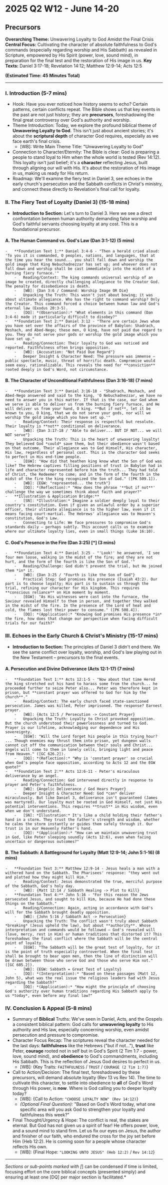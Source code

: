 # 2025 Q2 W12 - June 14-20
## Precursors

**Overarching Theme:** Unwavering Loyalty to God Amidst the Final Crisis
**Central Focus:** Cultivating the character of absolute faithfulness to God's commands (especially regarding worship and His Sabbath) as revealed in Scripture, empowered by His Spirit (power, love, sound mind), in preparation for the final test and the restoration of His image in us.
**Key Texts:** Daniel 3:17-18; Revelation 14:12; Matthew 12:9-14; Acts 12:5

**(Estimated Time: 45 Minutes Total)**

---

### I. Introduction (5-7 mins)
-   Hook: Have you ever noticed how history seems to echo? Certain patterns, certain conflicts repeat. The Bible shows us that key events in the past are not just history; they are **precursors**, foreshadowing the final great controversy over God's authority and worship.
-   Theme Introduction: Today, we explore the profound biblical theme of **Unwavering Loyalty to God**. This isn't just about ancient stories; it's about the **scriptural depth** of character God requires, especially as we face earth's final crisis.
    -   [WB]: Write Main Theme Title: "Unwavering Loyalty to God"
-   Connection to Character/Eternity: The Bible is clear: God is preparing a people to stand loyal to Him when the whole world is tested (Rev 14:12). This loyalty isn't just belief; it's a **character** reflecting Jesus, built through aligning our will with His. It's about the restoration of His image in us, making us ready for His return.
-   Roadmap: We'll examine the fiery test in Daniel 3, see echoes in the early church's persecution and the Sabbath conflicts in Christ's ministry, and connect these directly to Revelation's final call for loyalty.

### II. The Fiery Test of Loyalty (Daniel 3) (15-18 mins)
-   **Introduction to Section:** Let's turn to Daniel 3. Here we see a direct confrontation between human authority demanding false worship and God's faithful servants choosing loyalty at any cost. This is a foundational precursor.

#### A. The Human Command vs. God's Law (Dan 3:1-12) (5 mins)
    -   **Foundation Text 1:** Daniel 3:4-6 - "Then a herald cried aloud: 'To you it is commanded, O peoples, nations, and languages, that at the time you hear the sound... you shall fall down and worship the gold image that King Nebuchadnezzar has set up; and whoever does not fall down and worship shall be cast immediately into the midst of a burning fiery furnace.'"
        -   Reading/Context: The king commands universal worship of an image he created, directly challenging allegiance to the Creator God. The penalty for disobedience is death.
        -   [WB]: {Dan 3:6 / Command: Worship Image OR Die}
        -   Unpacking the Truth: This wasn't just about bowing; it was about ultimate allegiance. Who has the right to command worship? Only the Creator. This command forced a choice between human law and God's eternal law (Exodus 20:3-5).
        -   [DQ]: *(Observation):* "What elements in this command (Dan 3:4-6) made it particularly difficult to disobey?"
    -   **Foundation Text 2:** Daniel 3:12 - "There are certain Jews whom you have set over the affairs of the province of Babylon: Shadrach, Meshach, and Abed-Nego; these men, O king, have not paid due regard to you. They do not serve your gods or worship the gold image which you have set up."
        -   Reading/Connection: Their loyalty to God was noticed and reported. Faithfulness often brings opposition.
        -   [WB]: {Accusation: "Not Paid Due Regard"}
        -   Deeper Insight & Character Need: The pressure was immense – public spectacle, music, threat of horrific death. Compromise would seem easy, rationalizable. This reveals the need for **conviction** rooted deeply in God's Word, not circumstance.

#### B. The Character of Unconditional Faithfulness (Dan 3:16-18) (7 mins)
    -   **Foundation Text 3:** Daniel 3:16-18 - "Shadrach, Meshach, and Abed-Nego answered and said to the king, 'O Nebuchadnezzar, we have no need to answer you in this matter. If that is the case, our God whom we serve is able to deliver us from the burning fiery furnace, and He will deliver us from your hand, O king. **But if not**, let it be known to you, O king, that we do not serve your gods, nor will we worship the gold image which you have set up.'"
        -   Reading/Context: Their response is respectful but resolute. Their loyalty is **not** conditional on deliverance.
        -   [WB]: {Dan 3:17-18 / "Able to deliver... BUT IF NOT... we will NOT serve"}
        -   Unpacking the Truth: This is the heart of unwavering loyalty! They believed God *could* save them, but their obedience wasn't based on that outcome. Their allegiance was to God Himself, His character, His law, regardless of personal cost. This is the character God seeks to perfect in His end-time people.
        -   [EGW]: "How did that heathen king know what the Son of God was like? The Hebrew captives filling positions of trust in Babylon had in life and character represented before him the truth... They had told of Christ, the Redeemer to come; and in the form of the fourth in the midst of the fire the king recognized the Son of God." ([PK 509.1]).
        -   [WB]: {EGW: "represented... the truth"}
        -   [DQ]: *(Reflection):* "How does the phrase '**but if not**' challenge the way we sometimes think about faith and prayer?"
    -   **Illustration & Application Bridge:**
        -   [SN]: *Illustration:* Imagine a soldier deeply loyal to their country's constitution. Even if given an unlawful order by a superior officer, their ultimate allegiance is to the higher law, even if it means facing court-martial. The Hebrews' allegiance was to Heaven's constitution, God's Law.
        -   Connecting to Life: We face pressures to compromise God's standards daily – perhaps subtly. This account calls us to examine where our ultimate loyalty lies, even in small things (Luke 16:10).

#### C. God's Presence in the Fire (Dan 3:25) [*] (3 mins)
    -   **Foundation Text 4:** Daniel 3:25 - "'Look!' he answered, 'I see four men loose, walking in the midst of the fire; and they are not hurt, and the form of the fourth is like the Son of God.'"
        -   Reading/Challenge: God didn't prevent the trial, but He joined them *in* it.
        -   [WB]: {Dan 3:25 / "Fourth is like the Son of God"}
        -   Practical Step: God promises His presence (Isaiah 43:2). Our part is to choose loyalty; His part is to sustain us through the trial, refining our character for His kingdom. This requires **conscious reliance** on Him moment by moment.
        -   [EGW]: "As His witnesses were cast into the furnace, the Saviour revealed Himself to them in person, and together they walked in the midst of the fire. In the presence of the Lord of heat and cold, the flames lost their power to consume." ([PK 508.4]).
        -   [DQ]: *(Application):* "Knowing God promises His presence *in* the fire, how does that change our perspective when facing difficult trials for our faith?"

### III. Echoes in the Early Church & Christ's Ministry (15-17 mins)
-   **Introduction to Section:** The principles of Daniel 3 didn't end there. We see the same conflict over loyalty, worship, and God's law playing out in the New Testament – precursors to the final events.

#### A. Persecution and Divine Deliverance (Acts 12:1-17) (7 mins)
    -   **Foundation Text 1:** Acts 12:1-5 - "Now about that time Herod the king stretched out his hand to harass some from the church... he proceeded further to seize Peter also... Peter was therefore kept in prison, but **constant prayer was offered to God for him by the church**."
        -   Reading/Context: The early church faced state-sanctioned persecution. James was killed, Peter imprisoned. The response? Earnest prayer.
        -   [WB]: {Acts 12:5 / Persecution -> Constant Prayer}
        -   Unpacking the Truth: Loyalty to Christ provoked opposition. But the church understood their powerlessness and turned to God. Prayer is our lifeline, acknowledging our dependence and His sovereignty.
        -   [EGW]: "Will the Lord forget his people in this trying hour? ... Though enemies may thrust them into prison, yet dungeon walls cannot cut off the communication between their souls and Christ... angels will come to them in lonely cells, bringing light and peace from Heaven." ([GC 626.2]).
        -   [DQ]: *(Reflection):* "Why is 'constant prayer' so crucial when God's people face opposition, according to Acts 12 and the EGW quote?"
    -   **Foundation Text 2:** Acts 12:6-11 - Peter's miraculous deliverance by an angel.
        -   Reading/Connection: God intervened directly in response to prayer and Peter's faithfulness.
        -   [WB]: {Angelic Deliverance / God Hears Prayer}
        -   Deeper Insight & Character Need: God *can* deliver miraculously. But like Daniel 3, deliverance isn't guaranteed (James was martyred). Our loyalty must be rooted in God Himself, not just His potential interventions. This requires **trust** in His wisdom, even when we don't understand.
        -   [SN]: *Illustration:* It's like a child holding their father's hand in a storm. They trust the father's strength and wisdom, whether he calms the storm instantly or guides them safely through it. Our trust is in our Heavenly Father's hand.
        -   [DQ]: *(Application):* "How can we maintain unwavering trust in God, like Peter sleeping soundly (Acts 12:6), even when facing uncertain or dangerous outcomes?"

#### B. The Sabbath: A Battleground for Loyalty (Matt 12:9-14; John 5:1-16) (8 mins)
    -   **Foundation Text 3:** Matthew 12:9-14 - Jesus heals a man with a withered hand on the Sabbath. The Pharisees' response: "they went out and plotted how they might kill Him."
        -   Reading/Context: Jesus demonstrated the true, merciful purpose of the Sabbath, God's holy day.
        -   [WB]: {Matt 12:14 / Sabbath Healing -> Plot to Kill}
    -   **Foundation Text 4:** John 5:16 - "For this reason the Jews persecuted Jesus, and sought to kill Him, because He had done these things on the Sabbath."
        -   Reading/Connection: Again, acting in accordance with God's will for the Sabbath brought deadly opposition.
        -   [WB]: {John 5:16 / Sabbath Act -> Persecution}
        -   Unpacking the Truth: The conflict wasn't truly about Sabbath *breaking* (Jesus upheld the law), but about **authority**. Whose interpretation and commands would be followed – God's revealed will (love, mercy, rest in Him) or human traditions that distorted it? This foreshadows the final conflict where the Sabbath will be the central point of loyalty.
        -   [EGW]: "The Sabbath will be the great test of loyalty, for it is the point of truth especially controverted. When the final test shall be brought to bear upon men, then the line of distinction will be drawn between those who serve God and those who serve Him not." ([GC 605.2]).
        -   [WB]: {EGW: Sabbath = Great Test of Loyalty}
        -   [DQ]: *(Interpretation):* "Based on these passages (Matt 12, John 5), what was the real issue the religious leaders had with Jesus regarding the Sabbath?"
        -   [DQ]: *(Application):* "How might the principle of choosing God's authority over human traditions regarding His Sabbath apply to us *today*, even before any final law?"

### IV. Conclusion & Appeal (5-8 mins)
-   Summary of **Biblical** Truths: We've seen in Daniel, Acts, and the Gospels a consistent biblical pattern: God calls for **unwavering loyalty** to His authority and His law, especially concerning worship, even amidst persecution and pressure to compromise.
-   Character Focus Recap: The scriptures reveal the character needed for the last days: **faithfulness** like the Hebrews ("but if not..."), **trust** like Peter, **courage** rooted not in self but in God's Spirit (2 Tim 1:7 - power, love, sound mind), and **obedience** to God's commandments, including His Sabbath. This is the reflection of Jesus God desires to perfect in us.
    -   [WB]: {Key Traits: `FAITHFULNESS` / `TRUST` / `COURAGE (2 Tim 1:7)`}
-   Call to Action/Decision: The final test, foreshadowed by these precursors, will demand absolute loyalty (Rev 13 vs Rev 14). The time to cultivate this character, to settle into obedience to **all** of God's Word through His power, is **now**. Where is God calling you to deeper loyalty today?
    -   [WB]: {Call to Action: ```"CHOOSE LOYALTY NOW" (Rev 14:12)```}
    -   *(Optional Final Question):* "Based on God's Word today, what one specific area will you ask God to strengthen your loyalty and faithfulness this week?"
-   Final Thought/Urgency & Hope: The conflict is real, the stakes are eternal. But God has not given us a spirit of fear! He offers power, love, and a sound mind to stand firm. Let us fix our eyes on Jesus, the author and finisher of our faith, who endured the cross for the joy set before Him (Heb 12:2). He is coming soon for a people whose character reflects His own.
    -   [WB]: {Final Hope: ```"LOOKING UNTO JESUS" (Heb 12:2)``` / ```Rev 14:12```}

---
*Sections or sub-points marked with [*] can be condensed if time is limited, focusing effort on the core biblical concepts (presented simply) and ensuring at least one [DQ] per major section is facilitated.*